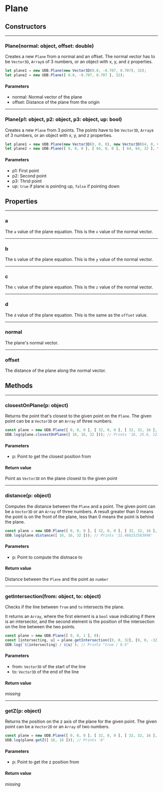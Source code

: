 # Plane

## Constructors

---
### Plane(normal: object, offset: double)
Creates a new `Plane` from a normal and an offset. The normal vector has to be `Vector3D`, `Array`s of 3 numbers, or an object with x, y, and z properties.

```js
let plane1 = new UDB.Plane(new Vector3D(0.0, -0.707, 0.707), 32);
let plane2 = new UDB.Plane([ 0.0, -0.707, 0.707 ], 32);
```
#### Parameters
* normal: Normal vector of the plane
* offset: Distance of the plane from the origin

---
### Plane(p1: object, p2: object, p3: object, up: bool)
Creates a new `Plane` from 3 points. The points have to be `Vector3D`, `Array`s of 3 numbers, or an object with x, y, and z properties.

```js
let plane1 = new UDB.Plane(new Vector3D(0, 0, 0), new Vector3D(64, 0, 0), new Vector3D(64, 64, 32), true);
let plane2 = new UDB.Plane([ 0, 0, 0 ], [ 64, 0, 0 ], [ 64, 64, 32 ], true);
```
#### Parameters
* p1: First point
* p2: Second point
* p3: Thrid point
* up: `true` if plane is pointing up, `false` if pointing down
## Properties

---
### a
The `a` value of the plane equation. This is the `x` value of the normal vector.

---
### b
The `b` value of the plane equation. This is the `y` value of the normal vector.

---
### c
The `c` value of the plane equation. This is the `z` value of the normal vector.

---
### d
The `d` value of the plane equation. This is the same as the `offset` value.

---
### normal
The plane's normal vector.

---
### offset
The distance of the plane along the normal vector.
## Methods

---
### closestOnPlane(p: object)
Returns the point that's closest to the given point on the `Plane`. The given point can be a `Vector3D` or an `Array` of three numbers.

```js
const plane = new UDB.Plane([ 0, 0, 0 ], [ 32, 0, 0 ], [ 32, 32, 16 ], true);
UDB.log(plane.closestOnPlane([ 16, 16, 32 ])); // Prints '16, 25.6, 12.8'
```
#### Parameters
* p: Point to get the closest position from
#### Return value
Point as `Vector3D` on the plane closest to the given point

---
### distance(p: object)
Computes the distance between the `Plane` and a point. The given point can be a `Vector3D` or an `Array` of three numbers. A result greater than 0 means the point is on the front of the plane, less than 0 means the point is behind the plane.

```js
const plane = new UDB.Plane([ 0, 0, 0 ], [ 32, 0, 0 ], [ 32, 32, 16 ], true);
UDB.log(plane.distance([ 16, 16, 32 ])); // Prints '21.466252583998'
```
#### Parameters
* p: Point to compute the distnace to
#### Return value
Distance between the `Plane` and the point as `number`

---
### getIntersection(from: object, to: object)
Checks if the line between `from` and `to` intersects the plane.

It returns an `Array`, where the first element is a `bool` vaue indicating if there is an intersector, and the second element is the position of the intersection on the line between the two points.


```js
const plane = new UDB.Plane([ 0, 0, 1 ], 0);
const [intersecting, u] = plane.getIntersection([0, 0, 32], [0, 0, -32]);
UDB.log(`${intersecting} / ${u}`); // Prints "true / 0.5"
```
#### Parameters
* from: `Vector3D` of the start of the line
* to: `Vector3D` of the end of the line
#### Return value
*missing*

---
### getZ(p: object)
Returns the position on the z axis of the plane for the given point. The given point can be a `Vector2D` or an `Array` of two numbers.

```js
const plane = new UDB.Plane([ 0, 0, 0 ], [ 32, 0, 0 ], [ 32, 32, 16 ], true);
UDB.log(plane.getZ([ 16, 16 ])); // Prints '8'
```
#### Parameters
* p: Point to get the z position from
#### Return value
*missing*
